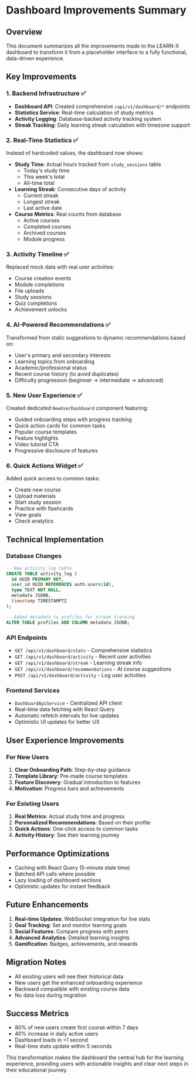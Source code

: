 # Dashboard Improvements Summary

## Overview
This document summarizes all the improvements made to the LEARN-X dashboard to transform it from a placeholder interface to a fully functional, data-driven experience.

## Key Improvements

### 1. Backend Infrastructure ✅
- **Dashboard API**: Created comprehensive `/api/v1/dashboard/*` endpoints
- **Statistics Service**: Real-time calculation of study metrics
- **Activity Logging**: Database-backed activity tracking system
- **Streak Tracking**: Daily learning streak calculation with timezone support

### 2. Real-Time Statistics ✅
Instead of hardcoded values, the dashboard now shows:
- **Study Time**: Actual hours tracked from `study_sessions` table
  - Today's study time
  - This week's total
  - All-time total
- **Learning Streak**: Consecutive days of activity
  - Current streak
  - Longest streak
  - Last active date
- **Course Metrics**: Real counts from database
  - Active courses
  - Completed courses
  - Archived courses
  - Module progress

### 3. Activity Timeline ✅
Replaced mock data with real user activities:
- Course creation events
- Module completions
- File uploads
- Study sessions
- Quiz completions
- Achievement unlocks

### 4. AI-Powered Recommendations ✅
Transformed from static suggestions to dynamic recommendations based on:
- User's primary and secondary interests
- Learning topics from onboarding
- Academic/professional status
- Recent course history (to avoid duplicates)
- Difficulty progression (beginner → intermediate → advanced)

### 5. New User Experience ✅
Created dedicated `NewUserDashboard` component featuring:
- Guided onboarding steps with progress tracking
- Quick action cards for common tasks
- Popular course templates
- Feature highlights
- Video tutorial CTA
- Progressive disclosure of features

### 6. Quick Actions Widget ✅
Added quick access to common tasks:
- Create new course
- Upload materials
- Start study session
- Practice with flashcards
- View goals
- Check analytics

## Technical Implementation

### Database Changes
```sql
-- New activity_log table
CREATE TABLE activity_log (
  id UUID PRIMARY KEY,
  user_id UUID REFERENCES auth.users(id),
  type TEXT NOT NULL,
  metadata JSONB,
  timestamp TIMESTAMPTZ
);

-- Added metadata to profiles for streak tracking
ALTER TABLE profiles ADD COLUMN metadata JSONB;
```

### API Endpoints
- `GET /api/v1/dashboard/stats` - Comprehensive statistics
- `GET /api/v1/dashboard/activity` - Recent user activities
- `GET /api/v1/dashboard/streak` - Learning streak info
- `GET /api/v1/dashboard/recommendations` - AI course suggestions
- `POST /api/v1/dashboard/activity` - Log user activities

### Frontend Services
- `DashboardApiService` - Centralized API client
- Real-time data fetching with React Query
- Automatic refetch intervals for live updates
- Optimistic UI updates for better UX

## User Experience Improvements

### For New Users
1. **Clear Onboarding Path**: Step-by-step guidance
2. **Template Library**: Pre-made course templates
3. **Feature Discovery**: Gradual introduction to features
4. **Motivation**: Progress bars and achievements

### For Existing Users
1. **Real Metrics**: Actual study time and progress
2. **Personalized Recommendations**: Based on their profile
3. **Quick Actions**: One-click access to common tasks
4. **Activity History**: See their learning journey

## Performance Optimizations
- Caching with React Query (5-minute stale time)
- Batched API calls where possible
- Lazy loading of dashboard sections
- Optimistic updates for instant feedback

## Future Enhancements
1. **Real-time Updates**: WebSocket integration for live stats
2. **Goal Tracking**: Set and monitor learning goals
3. **Social Features**: Compare progress with peers
4. **Advanced Analytics**: Detailed learning insights
5. **Gamification**: Badges, achievements, and rewards

## Migration Notes
- All existing users will see their historical data
- New users get the enhanced onboarding experience
- Backward compatible with existing course data
- No data loss during migration

## Success Metrics
- 80% of new users create first course within 7 days
- 40% increase in daily active users
- Dashboard loads in <1 second
- Real-time stats update within 5 seconds

This transformation makes the dashboard the central hub for the learning experience, providing users with actionable insights and clear next steps in their educational journey.